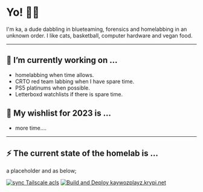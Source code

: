 # Yo! 🖖🏽

I'm ka, a dude dabbling in blueteaming, forensics and homelabbing in an unknown order. I like cats, basketball, computer hardware and vegan food.

---

## 🔨 I’m currently working on ...

* homelabbing when time allows.
* CRTO red team labbing when I have spare time.
* PS5 platinums when possible.
* Letterboxd watchlists if there is spare time.

## 🎄 My wishlist for 2023 is ...
* more time....

---

## ⚡ The current state of the homelab is ...

a placeholder and as below;

[![sync Tailscale acls](https://github.com/kaywoz/tailscale-prod/actions/workflows/tailscale.yml/badge.svg)](https://github.com/kaywoz/tailscale-prod/actions/workflows/tailscale.yml)
[![Build and Deploy kaywozplayz.krypi.net ](https://github.com/kaywoz/kaywoz.github.io/actions/workflows/pages-deploy.yml/badge.svg)](https://github.com/kaywoz/kaywoz.github.io/actions/workflows/pages-deploy.yml)
<!--
**this page** is a ✨ _special_ ✨ repository because its `README.md` (this file) appears on your GitHub profile.

Here are some ideas to get you started:

- 🔭 I’m currently working on ...
- 🌱 I’m currently learning ...
- 👯 I’m looking to collaborate on ...
- 🤔 I’m looking for help with ...
- 💬 Ask me about ...
- 📫 How to reach me: ...
- 😄 Pronouns: ...
- ⚡ Fun fact: ...
-->
